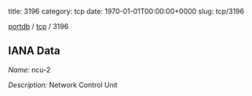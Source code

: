 title: 3196
category: tcp
date: 1970-01-01T00:00:00+0000
slug: tcp/3196

[portdb](/) / [tcp](/category/tcp.html) / 3196


## IANA Data

_Name:_ ncu-2

_Description:_ Network Control Unit

